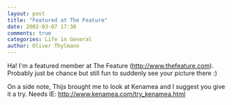```yaml
---
layout: post
title: "Featured at The Feature"
date: 2002-03-07 17:30
comments: true
categories: Life in General
author: Oliver Thylmann
---
```



Ha! I'm a featured member at The Feature (http://www.thefeature.com). Probably just be chance but still fun to suddenly see your picture there :)

On a side note, Thijs brought me to look at Kenamea and I suggest you give it a try. Needs IE: http://www.kenamea.com/try_kenamea.html


